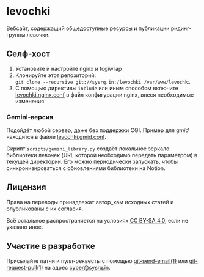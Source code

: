 levochki
========
Вебсайт, содержащий общедоступные ресурсы и публикации ридинг-группы левочки.

Селф-хост
---------
1. Установите и настройте nginx и fcgiwrap
2. Клонируйте этот репозиторий:  
   `git clone --recursive git://sysrq.in:/levochki /var/www/levochki`
3. С помощью директивы `include` или иным способом включите
   [levochki.nginx.conf][1] в файл конфигурации nginx, внеся необходимые
   изменения

### Gemini-версия
Подойдёт любой сервер, даже без поддержки CGI. Пример для *gmid* находится в
файле [levochki.gmid.conf][2].

Скрипт `scripts/gemini_library.py`
создаёт локальное зеркало библиотеки левочек (URL которой необходимо передать
параметром) в текущей директории. Его можно периодически запускать, чтобы
синхронизироваться с обновлениями библиотеки на Notion.

Лицензия
--------
Права на переводы принадлежат автор\_кам исходных статей и опубликованы с их
согласия.

Всё остальное распространяется на условиях [CC BY-SA 4.0][cc], если не указано
иное.

[cc]: http://creativecommons.org/licenses/by-sa/4.0/

Участие в разработке
--------------------
Присылайте патчи и пулл-реквесты с помощью [git-send-email(1)][git1] или
[git-request-pull(1)][git2] на адрес <cyber@sysrq.in>.

[git1]: https://git-send-email.io/
[git2]: https://git-scm.com/docs/git-request-pull

[1]: ./levochki.nginx.conf
[2]: ./levochki.gmid.conf
